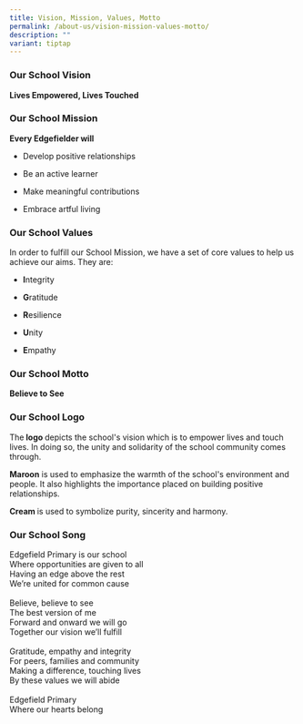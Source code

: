 ```yaml
---
title: Vision, Mission, Values, Motto
permalink: /about-us/vision-mission-values-motto/
description: ""
variant: tiptap
---
```

<h3>Our School Vision</h3>
<p><strong>Lives Empowered, Lives Touched</strong>
</p>
<h3>Our School Mission</h3>
<p><strong>Every Edgefielder will</strong>
</p>
<ul data-tight="true" class="tight">
<li>
<p>Develop positive relationships</p>
</li>
<li>
<p>Be an active learner</p>
</li>
<li>
<p>Make meaningful contributions</p>
</li>
<li>
<p>Embrace artful living</p>
</li>
</ul>
<h3>Our School Values</h3>
<p>In order to fulfill our School Mission, we have a set of core values to
help us achieve our aims. They are:</p>
<ul data-tight="true" class="tight">
<li>
<p><strong>I</strong>ntegrity</p>
</li>
<li>
<p><strong>G</strong>ratitude</p>
</li>
<li>
<p><strong>R</strong>esilience</p>
</li>
<li>
<p><strong>U</strong>nity</p>
</li>
<li>
<p><strong>E</strong>mpathy</p>
</li>
</ul>
<h3>Our School Motto</h3>
<p><strong>Believe to See</strong>
</p>
<h3>Our School Logo&nbsp;</h3>
<p>The<strong> logo </strong>depicts the school's vision which is to empower
lives and touch lives. In doing so, the unity and solidarity of the school
community comes through.</p>
<p><strong>Maroon</strong>&nbsp;is used to emphasize the warmth of the school's
environment and people. It also highlights the importance placed on building
positive relationships.</p>
<p><strong>Cream&nbsp;</strong>is used to symbolize purity, sincerity and
harmony.</p>
<p></p>
<h3>Our School Song</h3>
<p>Edgefield Primary is our school
<br>Where opportunities are given to all
<br>Having an edge above the rest
<br>We’re united for common cause
<br>
<br>Believe, believe to see
<br>The best version of me
<br>Forward and onward we will go
<br>Together our vision we’ll fulfill
<br>
<br>Gratitude, empathy and integrity
<br>For peers, families and community
<br>Making a difference, touching lives
<br>By these values we will abide
<br>
<br>Edgefield Primary
<br>Where our hearts belong</p>
<p>&nbsp;</p>